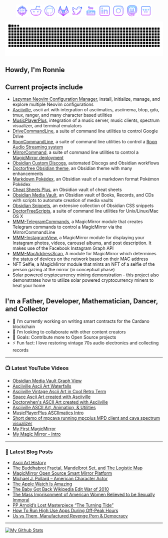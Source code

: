 <p align="center">
  <a href="https://ronrecord.com"><img align="center" height="40" src="icons/domain.png"/></a>
  <a href="https://www.reddit.com/user/No-Blackberry-3160"><img align="center" height="40" src="icons/reddit.png"/></a>
  <a href="https://github.com/doctorfree"><img align="center" height="40" src="icons/github.png"/></a>
  <a href="https://gitlab.com/doctorfree"><img align="center" height="40" src="icons/gitlab.png"/></a>
  <a href="https://twitter.com/ronrecord"><img align="center" height="40" src="icons/twitter.png"/></a>
  <a href="https://youtube.com/c/doctorfree"><img align="center" height="40" src="icons/youtube.png"/></a>
  <a href="https://linkedin.com/in/ronrecord"><img align="center" height="40" src="icons/linkedin.png"/></a>
  <a href="https://instagram.com/doctorfree"><img align="center" height="40" src="icons/instagram.png"/></a>
  <a href="https://noc.social/@doctorwhen"><img align="center" height="40" src="icons/mastodon.png"/></a>
  <a href="https://en.wikipedia.org/wiki/User:Doctorfree"><img align="center" height="40" src="icons/wikipedia.png"/></a>
</p>
<p align="center">
  <img width="600" src="https://raw.githubusercontent.com/doctorfree/doctorfree/assets/github-snake-dark.svg" />
</p>

## Howdy, I'm Ronnie

## Current projects include

- [Lazyman Neovim Configuration Manager](https://github.com/doctorfree/nvim-lazyman#readme), install, initialize, manage, and explore multiple Neovim configurations
- [Asciiville](https://github.com/doctorfree/Asciiville#readme), ascii art with integration of asciimatics, asciinema, btop, gdu, tmux, ranger, and many character based utilities
- [MusicPlayerPlus](https://github.com/doctorfree/MusicPlayerPlus#readme), integration of a music server, music clients, spectrum visualizer, and terminal emulators
- [DriveCommandLine](https://github.com/doctorfree/DriveCommandLine#readme), a suite of command line utilities to control Google Drive
- [RoonCommandLine](https://github.com/doctorfree/RoonCommandLine#readme), a suite of command line utilities to control a [Roon Audio Streaming system](https://roonlabs.com/)
- [MirrorCommand](https://github.com/doctorfree/MirrorCommand#readme), a suite of command line utilities to control a [MagicMirror deployment](https://magicmirror.builders/)
- [Obsidian Custom Discogs](https://github.com/doctorfree/Obsidian-Custom-Discogs#readme), automated Discogs and Obsidian workflows
- [Doctorfree Obsidian theme](https://github.com/doctorfree/Obsidian-Doctorfree#readme), an Obsidian theme with many enhancements
- [Markdown Pokédex](https://github.com/doctorfree/Pokedex-Markdown#readme), an Obsidian vault of a markdown format Pokémon Pokédex
- [Cheat Sheets Plus](https://github.com/doctorfree/cheat-sheets-plus#readme), an Obsidian vault of cheat sheets
- [Obsidian Media Vault](https://github.com/doctorfree/Obsidian-Media-Vault#readme), an Obsidian vault of Books, Records, and CDs with scripts to automate creation of media vaults
- [Obsidian Snippets](https://github.com/doctorfree/Obsidian-Snippets#readme), an extensive collection of Obsidian CSS snippets
- [DoctorFreeScripts](https://github.com/doctorfree/DoctorFreeScripts#readme), a suite of command line utilities for Unix/Linux/Mac OS X
- [MMM-TelegramCommands](https://gitlab.com/doctorfree/MMM-TelegramCommands), a MagicMirror module that creates Telegram commands to control a MagicMirror via the MirrorCommandLine
- [MMM-InstagramView](https://gitlab.com/doctorfree/MMM-InstagramView), a MagicMirror module for displaying your Instagram photos, videos, carousel albums, and post description. It makes use of the Facebook Instagram Graph API
- [MMM-MacAddressScan](https://gitlab.com/doctorfree/MMM-MacAddressScan), A module for MagicMirror which determines the status of devices on the network based on their MAC address
- NFT Selfie, a MagicMirror module that mints an NFT of a selfie of the person gazing at the mirror (in conceptual phase)
- Solar powered cryptocurrency mining demonstration - this project also demonstrates how to utilize solar powered cryptocurrency miners to heat your home

## I'm a Father, Developer, Mathematician, Dancer, and Collector

- 🔭 I’m currently working on writing smart contracts for the Cardano blockchain
- 👯 I’m looking to collaborate with other content creators
- 🥅 Goals: Contribute more to Open Source projects
- ⚡ Fun fact: I love restoring vintage 70s audio electronics and collecting records

---

### 📺 Latest YouTube Videos

<!-- YOUTUBE:START -->
- [Obsidian Media Vault Graph View](https://www.youtube.com/watch?v=a3PrNh2Xntw)
- [Asciiville Ascii Art Waterfalls](https://www.youtube.com/watch?v=PdSI9YNBJ5A)
- [Asciiville Vintage Ascii Art in Cool Retro Term](https://www.youtube.com/watch?v=lDKJB8OOmaw)
- [Space Ascii Art created with Asciiville](https://www.youtube.com/watch?v=DZV69SYLvc4)
- [Doctorwhen&#39;s ASCII Art created with Asciiville](https://www.youtube.com/watch?v=HQPvfJGo4VA)
- [Asciiville ASCII Art, Animation, &amp; Utilities](https://www.youtube.com/watch?v=t5bfVqqDvI0)
- [MusicPlayerPlus ASCIImatics Intro](https://www.youtube.com/watch?v=r7XLA9tO45Q)
- [Short demo of mpcava running mpcplus MPD client and cava spectrum visualizer](https://www.youtube.com/watch?v=y2yaHm04ELM)
- [My First MagicMirror](https://www.youtube.com/watch?v=oyKl6JpFHlw)
- [My Magic Mirror - Intro](https://www.youtube.com/watch?v=c6mqFXFktRk)
<!-- YOUTUBE:END -->

---

### 📕 Latest Blog Posts

<!-- BLOG-POST-LIST:START -->
- [Ascii Art History](https://blog.ronrecord.com/index.php/2022/05/27/ascii-art-history/)
- [The Buddhabrot Fractal, Mandelbrot Set, and The Logistic Map](https://blog.ronrecord.com/index.php/2020/03/06/the-buddhabrot-fractal-mandelbrot-set-and-the-logistic-map/)
- [MagicMirror Open Source Smart Mirror Platform](https://blog.ronrecord.com/index.php/2020/02/18/magicmirror-open-source-smart-mirror-platform/)
- [Michael J. Pollard – American Character Actor](https://blog.ronrecord.com/index.php/2019/11/22/michael-j-pollard-american-character-actor/)
- [The Apple Watch Is Amazing](https://blog.ronrecord.com/index.php/2019/11/20/the-apple-watch-is-amazing/)
- [The Baby Got Back Wikipedia Edit War of 2010](https://blog.ronrecord.com/index.php/2019/04/15/the-baby-got-back-wikipedia-edit-war-of-2010/)
- [The Mass Imprisonment of American Women Believed to be Sexually Immoral](https://blog.ronrecord.com/index.php/2019/03/31/the-mass-imprisonment-of-american-women-believed-to-be-sexually-immoral/)
- [PP Arnold’s Lost Masterpiece “The Turning Tide”](https://blog.ronrecord.com/index.php/2019/03/29/pp-arnolds-lost-masterpiece-the-turning-tide/)
- [How To Run High Use Apps During Off-Peak Hours](https://blog.ronrecord.com/index.php/2019/03/29/how-to-run-high-use-apps-during-off-peak-hours/)
- [Us vs Them, Manufactured Revenge Porn &amp; Democracy](https://blog.ronrecord.com/index.php/2019/03/19/us-vs-them-manufactured-revenge-porn-democracy/)
<!-- BLOG-POST-LIST:END -->

---

[![My Github Stats](https://awesome-github-stats.azurewebsites.net/user-stats/doctorfree?theme=tokyonight&Ring=DD2727&Border=13DD57&Text=DD2727&cardType=github)](https://git.io/awesome-stats-card)
